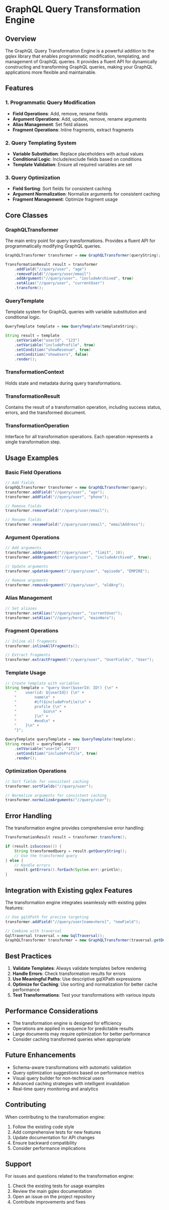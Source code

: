 # GraphQL Query Transformation Engine

## Overview

The GraphQL Query Transformation Engine is a powerful addition to the gqlex library that enables programmatic modification, templating, and management of GraphQL queries. It provides a fluent API for dynamically constructing and transforming GraphQL queries, making your GraphQL applications more flexible and maintainable.

## Features

### 1. Programmatic Query Modification

- **Field Operations**: Add, remove, rename fields
- **Argument Operations**: Add, update, remove, rename arguments
- **Alias Management**: Set field aliases
- **Fragment Operations**: Inline fragments, extract fragments

### 2. Query Templating System

- **Variable Substitution**: Replace placeholders with actual values
- **Conditional Logic**: Include/exclude fields based on conditions
- **Template Validation**: Ensure all required variables are set

### 3. Query Optimization

- **Field Sorting**: Sort fields for consistent caching
- **Argument Normalization**: Normalize arguments for consistent caching
- **Fragment Management**: Optimize fragment usage

## Core Classes

### GraphQLTransformer

The main entry point for query transformations. Provides a fluent API for programmatically modifying GraphQL queries.

```java
GraphQLTransformer transformer = new GraphQLTransformer(queryString);

TransformationResult result = transformer
    .addField("//query/user", "age")
    .removeField("//query/user/email")
    .addArgument("//query/user", "includeArchived", true)
    .setAlias("//query/user", "currentUser")
    .transform();
```

### QueryTemplate

Template system for GraphQL queries with variable substitution and conditional logic.

```java
QueryTemplate template = new QueryTemplate(templateString);

String result = template
    .setVariable("userId", "123")
    .setVariable("includeProfile", true)
    .setCondition("showRevenue", true)
    .setCondition("showUsers", false)
    .render();
```

### TransformationContext

Holds state and metadata during query transformations.

### TransformationResult

Contains the result of a transformation operation, including success status, errors, and the transformed document.

### TransformationOperation

Interface for all transformation operations. Each operation represents a single transformation step.

## Usage Examples

### Basic Field Operations

```java
// Add fields
GraphQLTransformer transformer = new GraphQLTransformer(query);
transformer.addField("//query/user", "age");
transformer.addField("//query/user", "phone");

// Remove fields
transformer.removeField("//query/user/email");

// Rename fields
transformer.renameField("//query/user/email", "emailAddress");
```

### Argument Operations

```java
// Add arguments
transformer.addArgument("//query/user", "limit", 10);
transformer.addArgument("//query/user", "includeArchived", true);

// Update arguments
transformer.updateArgument("//query/user", "episode", "EMPIRE");

// Remove arguments
transformer.removeArgument("//query/user", "oldArg");
```

### Alias Management

```java
// Set aliases
transformer.setAlias("//query/user", "currentUser");
transformer.setAlias("//query/hero", "mainHero");
```

### Fragment Operations

```java
// Inline all fragments
transformer.inlineAllFragments();

// Extract fragments
transformer.extractFragment("//query/user", "UserFields", "User");
```

### Template Usage

```java
// Create template with variables
String template = "query User($userId: ID!) {\n" +
    "    user(id: ${userId}) {\n" +
    "        name\n" +
    "        #if($includeProfile)\n" +
    "        profile {\n" +
    "            bio\n" +
    "        }\n" +
    "        #end\n" +
    "    }\n" +
    "}";

QueryTemplate queryTemplate = new QueryTemplate(template);
String result = queryTemplate
    .setVariable("userId", "123")
    .setCondition("includeProfile", true)
    .render();
```

### Optimization Operations

```java
// Sort fields for consistent caching
transformer.sortFields("//query/user");

// Normalize arguments for consistent caching
transformer.normalizeArguments("//query/user");
```

## Error Handling

The transformation engine provides comprehensive error handling:

```java
TransformationResult result = transformer.transform();

if (result.isSuccess()) {
    String transformedQuery = result.getQueryString();
    // Use the transformed query
} else {
    // Handle errors
    result.getErrors().forEach(System.err::println);
}
```

## Integration with Existing gqlex Features

The transformation engine integrates seamlessly with existing gqlex features:

```java
// Use gqlXPath for precise targeting
transformer.addField("//query/user[name=hero]", "newField");

// Combine with traversal
GqlTraversal traversal = new GqlTraversal();
GraphQLTransformer transformer = new GraphQLTransformer(traversal.getDocument());
```

## Best Practices

1. **Validate Templates**: Always validate templates before rendering
2. **Handle Errors**: Check transformation results for errors
3. **Use Meaningful Paths**: Use descriptive gqlXPath expressions
4. **Optimize for Caching**: Use sorting and normalization for better cache performance
5. **Test Transformations**: Test your transformations with various inputs

## Performance Considerations

- The transformation engine is designed for efficiency
- Operations are applied in sequence for predictable results
- Large documents may require optimization for better performance
- Consider caching transformed queries when appropriate

## Future Enhancements

- Schema-aware transformations with automatic validation
- Query optimization suggestions based on performance metrics
- Visual query builder for non-technical users
- Advanced caching strategies with intelligent invalidation
- Real-time query monitoring and analytics

## Contributing

When contributing to the transformation engine:

1. Follow the existing code style
2. Add comprehensive tests for new features
3. Update documentation for API changes
4. Ensure backward compatibility
5. Consider performance implications

## Support

For issues and questions related to the transformation engine:

1. Check the existing tests for usage examples
2. Review the main gqlex documentation
3. Open an issue on the project repository
4. Contribute improvements and fixes 